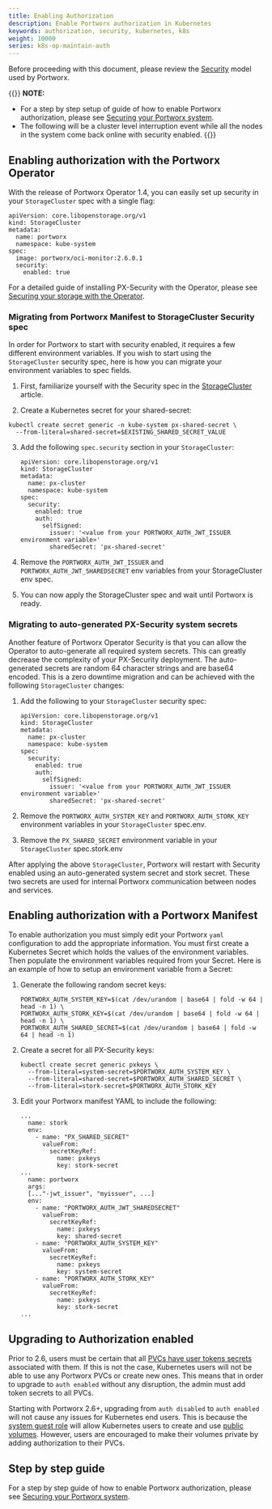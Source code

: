 ```yaml
---
title: Enabling Authorization
description: Enable Portworx authorization in Kubernetes
keywords: authorization, security, kubernetes, k8s
weight: 10000
series: k8s-op-maintain-auth
---
```


Before proceeding with this document, please review the [Security](/concepts/authorization) model used by Portworx.

{{<info>}}
**NOTE:**

* For a step by step setup of guide of how to enable Portworx authorization, please see [Securing your Portworx system](/cloud-references/security/).
* The following will be a cluster level interruption event while all the
nodes in the system come back online with security enabled.
{{</info>}}


## Enabling authorization with the Portworx Operator

With the release of Portworx Operator 1.4, you can easily set up security in your `StorageCluster` spec with a single flag:

```text
apiVersion: core.libopenstorage.org/v1
kind: StorageCluster
metadata:
  name: portworx
  namespace: kube-system
spec:
  image: portworx/oci-monitor:2.6.0.1
  security:
    enabled: true
```

For a detailed guide of installing PX-Security with the Operator, please see [Securing your storage with the Operator](/cloud-references/security/kubernetes/shared-secret-model-operator/).


### Migrating from Portworx Manifest to StorageCluster Security spec

In order for Portworx to start with security enabled, it requires a few different environment variables. If you wish to start using the `StorageCluster` security spec, here is how you can migrate your environment variables to spec fields. 

1. First, familiarize yourself with the Security spec in the [StorageCluster](/reference/crd/storage-cluster) article.

2. Create a Kubernetes secret for your shared-secret:
```
kubectl create secret generic -n kube-system px-shared-secret \
  --from-literal=shared-secret=$EXISTING_SHARED_SECRET_VALUE
```

3. Add the following `spec.security` section in your `StorageCluster`:

    ```text
    apiVersion: core.libopenstorage.org/v1
    kind: StorageCluster
    metadata:
      name: px-cluster
      namespace: kube-system
    spec:
      security:
        enabled: true
        auth:
          selfSigned:
            issuer: '<value from your PORTWORX_AUTH_JWT_ISSUER environment variable>'
            sharedSecret: 'px-shared-secret'
    ```

4. Remove the `PORTWORX_AUTH_JWT_ISSUER` and `PORTWORX_AUTH_JWT_SHAREDSECRET` env variables from your StorageCluster env spec.

5. You can now apply the StorageCluster spec and wait until Portworx is ready.

### Migrating to auto-generated PX-Security system secrets

Another feature of Portworx Operator Security is that you can allow the Operator to auto-generate all required system secrets. This can greatly decrease the complexity of your PX-Security deployment. The auto-generated secrets are random 64 character strings and are base64 encoded. This is a zero downtime migration and can be achieved with the following `StorageCluster` changes:

1. Add the following to your `StorageCluster` security spec:

    ```text
    apiVersion: core.libopenstorage.org/v1
    kind: StorageCluster
    metadata:
      name: px-cluster
      namespace: kube-system
    spec:
      security:
        enabled: true
        auth:
          selfSigned:
            issuer: '<value from your PORTWORX_AUTH_JWT_ISSUER environment variable>'
            sharedSecret: 'px-shared-secret'
    ```

2. Remove the `PORTWORX_AUTH_SYSTEM_KEY` and `PORTWORX_AUTH_STORK_KEY` environment variables in your `StorageCluster` spec.env.

3. Remove the `PX_SHARED_SECRET` environment variable in your `StorageCluster` spec.stork.env

After applying the above `StorageCluster`, Portworx will restart with Security enabled using an auto-generated system secret and stork secret. These two secrets are used for internal Portworx communication between nodes and services.

## Enabling authorization with a Portworx Manifest

To enable authorization you must simply edit your Portworx `yaml` configuration
to add the appropriate information. You must first create a Kubernetes Secret which holds the values of the environment variables. Then populate the environment variables required from your Secret. Here is an example of how to
setup an environment variable from a Secret:

1. Generate the following random secret keys:

    ```text
    PORTWORX_AUTH_SYSTEM_KEY=$(cat /dev/urandom | base64 | fold -w 64 | head -n 1) \
    PORTWORX_AUTH_STORK_KEY=$(cat /dev/urandom | base64 | fold -w 64 | head -n 1) \
    PORTWORX_AUTH_SHARED_SECRET=$(cat /dev/urandom | base64 | fold -w 64 | head -n 1)
    ```

2. Create a secret for all PX-Security keys: 

    ```text
    kubectl create secret generic pxkeys \
      --from-literal=system-secret=$PORTWORX_AUTH_SYSTEM_KEY \
      --from-literal=shared-secret=$PORTWORX_AUTH_SHARED_SECRET \
      --from-literal=stork-secret=$PORTWORX_AUTH_STORK_KEY
    ```

3. Edit your Portworx manifest YAML to include the following:

    ```text
    ...
      name: stork
      env:
        - name: "PX_SHARED_SECRET"
          valueFrom:
            secretKeyRef:
              name: pxkeys
              key: stork-secret
    ...
      name: portworx
      args:
      [..."-jwt_issuer", "myissuer", ...]
      env:
        - name: "PORTWORX_AUTH_JWT_SHAREDSECRET"
          valueFrom:
            secretKeyRef:
              name: pxkeys
              key: shared-secret
        - name: "PORTWORX_AUTH_SYSTEM_KEY"
          valueFrom:
            secretKeyRef:
              name: pxkeys
              key: system-secret
        - name: "PORTWORX_AUTH_STORK_KEY"
          valueFrom:
            secretKeyRef:
              name: pxkeys
              key: stork-secret
    ...
    ```

## Upgrading to Authorization enabled

Prior to 2.6, users must be certain that all [PVCs have user tokens secrets](/portworx-install-with-kubernetes/operate-and-maintain-on-kubernetes/authorization/manage) associated with them. If this is not the case, Kubernetes users will not be able to use any Portworx PVCs or create new ones. This means that in order to upgrade to `auth enabled` without any disruption, the admin must add token secrets to all PVCs.

Starting with Portworx 2.6+, upgrading from `auth disabled` to `auth enabled` will not cause any issues for Kubernetes end users. This is because the [system guest role](/concepts/authorization/overview#guest-access) will allow Kubernetes users to create and use [public volumes](/concepts/authorization/overview#public-volumes). However, users are encouraged to make their volumes private by adding authorization to their PVCs.

## Step by step guide

For a step by step guide of how to enable Portworx authorization, please see
[Securing your Portworx system](/cloud-references/security/).
